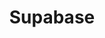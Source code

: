 ---
draft: false
title: Supabase
content:
  id: supabase
  name: Supabase
  website: https://supabase.com/
  short_description: Supabase is an open source alternative to Firebase.
---